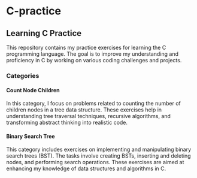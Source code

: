 # C-practice
## Learning C Practice

This repository contains my practice exercises for learning the C programming language. The goal is to improve my understanding and proficiency in C by working on various coding challenges and projects.

### Categories

#### Count Node Children
In this category, I focus on problems related to counting the number of children nodes in a tree data structure. These exercises help in understanding tree traversal techniques, recursive algorithms, and transforming abstract thinking into realistic code.

#### Binary Search Tree
This category includes exercises on implementing and manipulating binary search trees (BST). The tasks involve creating BSTs, inserting and deleting nodes, and performing search operations. These exercises are aimed at enhancing my knowledge of data structures and algorithms in C.
